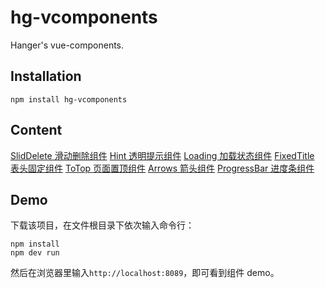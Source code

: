 # hg-vcomponents
Hanger's vue-components.

## Installation
```
npm install hg-vcomponents
```

## Content
[SlidDelete 滑动删除组件](./src/components/SlidDelete)
[Hint 透明提示组件](./src/components/Hint)
[Loading 加载状态组件](./src/components/Loading)
[FixedTitle 表头固定组件](./src/components/FixedTitle)
[ToTop 页面置顶组件](./src/components/ToTop)
[Arrows 箭头组件](./src/components/Arrows)
[ProgressBar 进度条组件](./src/components/ProgressBar)

## Demo
下载该项目，在文件根目录下依次输入命令行：
```
npm install
npm dev run
```
然后在浏览器里输入`http://localhost:8089`，即可看到组件 demo。